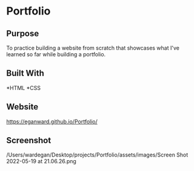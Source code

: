 # Portfolio

## Purpose
To practice building a website from scratch that showcases what I've learned so far while building a portfolio.  

## Built With 
*HTML *CSS

## Website
https://eganward.github.io/Portfolio/

## Screenshot
/Users/wardegan/Desktop/projects/Portfolio/assets/images/Screen Shot 2022-05-19 at 21.06.26.png